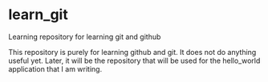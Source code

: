 # learn_git
Learning repository for learning git and github

This repository is purely for learning github and git.
It does not do anything useful yet. Later, it will be the repository that will be used for the hello_world application that I am writing.
